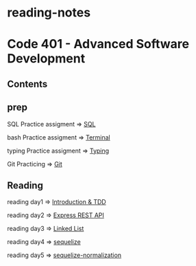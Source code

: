 # reading-notes


# Code 401 - Advanced Software Development

## Contents

## prep

SQL Practice assigment => [SQL](/SQL.md) 

bash Practice assigment => [Terminal](/TERMINAL.md)

typing Practice assigment => [Typing](/Typing.md)

Git Practicing => [Git](/Git.md)

## Reading

reading day1  => [Introduction & TDD](/TDD.md)

reading day2 => [Express REST API](/ExpressRestApi.md)

reading day3 => [Linked List](/linkedList.md)

reading day4 => [sequelize](/sequelize.md)

reading day5 => [sequelize-normalization](/sequelize-normalization.md)

